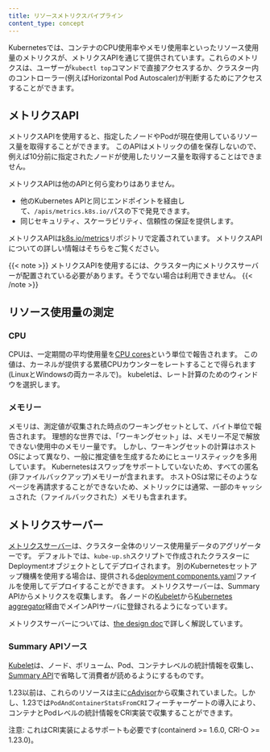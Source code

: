 ```yaml
---
title: リソースメトリクスパイプライン
content_type: concept
---
```


<!-- overview -->

Kubernetesでは、コンテナのCPU使用率やメモリ使用率といったリソース使用量のメトリクスが、メトリクスAPIを通じて提供されています。これらのメトリクスは、ユーザーが`kubectl top`コマンドで直接アクセスするか、クラスター内のコントローラー(例えばHorizontal Pod Autoscaler)が判断するためにアクセスすることができます。

<!-- body -->

## メトリクスAPI

メトリクスAPIを使用すると、指定したノードやPodが現在使用しているリソース量を取得することができます。
このAPIはメトリックの値を保存しないので、例えば10分前に指定されたノードが使用したリソース量を取得することはできません。

メトリクスAPIは他のAPIと何ら変わりはありません。

- 他のKubernetes APIと同じエンドポイントを経由して、`/apis/metrics.k8s.io/`パスの下で発見できます。
- 同じセキュリティ、スケーラビリティ、信頼性の保証を提供します。

メトリクスAPIは[k8s.io/metrics](https://github.com/kubernetes/metrics/blob/master/pkg/apis/metrics/v1beta1/types.go)リポジトリで定義されています。
メトリクスAPIについての詳しい情報はそちらをご覧ください。

{{< note >}}
メトリクスAPIを使用するには、クラスター内にメトリクスサーバーが配置されている必要があります。そうでない場合は利用できません。
{{< /note >}}

## リソース使用量の測定

### CPU

CPUは、一定期間の平均使用量を[CPU cores](/docs/concepts/configuration/manage-resources-containers/#meaning-of-cpu)という単位で報告されます。
この値は、カーネルが提供する累積CPUカウンターをレートすることで得られます(LinuxとWindowsの両カーネルで)。
kubeletは、レート計算のためのウィンドウを選択します。

### メモリー

メモリは、測定値が収集された時点のワーキングセットとして、バイト単位で報告されます。
理想的な世界では、「ワーキングセット」は、メモリー不足で解放できない使用中のメモリー量です。
しかし、ワーキングセットの計算はホストOSによって異なり、一般に推定値を生成するためにヒューリスティックを多用しています。
Kubernetesはスワップをサポートしていないため、すべての匿名(非ファイルバックアップ)メモリーが含まれます。
ホストOSは常にそのようなページを再請求することができないため、メトリックには通常、一部のキャッシュされた（ファイルバックされた）メモリも含まれます。

## メトリクスサーバー

[メトリクスサーバー](https://github.com/kubernetes-sigs/metrics-server)は、クラスター全体のリソース使用量データのアグリゲーターです。
デフォルトでは、`kube-up.sh`スクリプトで作成されたクラスターにDeploymentオブジェクトとしてデプロイされます。
別のKubernetesセットアップ機構を使用する場合は、提供される[deployment components.yaml](https://github.com/kubernetes-sigs/metrics-server/releases)ファイルを使用してデプロイすることができます。
メトリクスサーバーは、Summary APIからメトリクスを収集します。
各ノードの[Kubelet](/docs/reference/command-line-tools-reference/kubelet/)から[Kubernetes aggregator](/docs/concepts/extend-kubernetes/api-extension/apiserver-aggregation/)経由でメインAPIサーバに登録されるようになっています。

メトリクスサーバーについては、[the design doc](https://github.com/kubernetes/community/blob/master/contributors/design-proposals/instrumentation/metrics-server.md)で詳しく解説しています。


### Summary APIソース

[Kubelet](/docs/reference/command-line-tools-reference/kubelet/)は、ノード、ボリューム、Pod、コンテナレベルの統計情報を収集し、[Summary API](https://github.com/kubernetes/kubernetes/blob/7d309e0104fedb57280b261e5677d919cb2a0e2d/staging/src/k8s.io/kubelet/pkg/apis/stats/v1alpha1/types.go)で省略して消費者が読めるようにするものです。

1.23以前は、これらのリソースは主に[cAdvisor](https://github.com/google/cadvisor)から収集されていました。しかし、1.23では`PodAndContainerStatsFromCRI`フィーチャーゲートの導入により、コンテナとPodレベルの統計情報をCRI実装で収集することができます。

注意: これはCRI実装によるサポートも必要です(containerd >= 1.6.0, CRI-O >= 1.23.0)。
